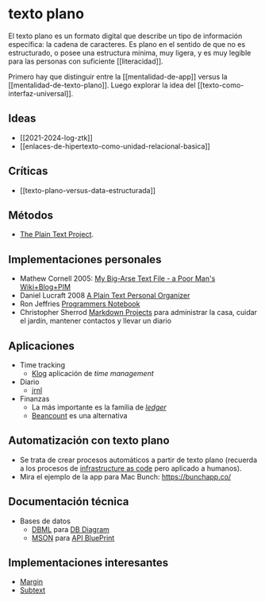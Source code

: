 # texto plano
El texto plano es un formato digital que describe un tipo de información específica: la cadena de caracteres. Es plano en el sentido de que no es estructurado, o posee una estructura mínima, muy ligera, y es muy legible para las personas con suficiente [[literacidad]].

Primero hay que distinguir entre la [[mentalidad-de-app]] versus la [[mentalidad-de-texto-plano]]. Luego explorar la idea del [[texto-como-interfaz-universal]].


## Ideas

- [[2021-2024-log-ztk]]
- [[enlaces-de-hipertexto-como-unidad-relacional-basica]]

## Críticas

- [[texto-plano-versus-data-estructurada]]

## Métodos

- [The Plain Text Project](https://plaintextproject.online/links.html).

## Implementaciones personales

- Mathew Cornell 2005: [My Big-Arse Text File - a Poor Man's Wiki+Blog+PIM](http://www.matthewcornell.org/blog/2005/8/21/my-big-arse-text-file-a-poor-mans-wikiblogpim.html)
- Daniel Lucraft 2008 [A Plain Text Personal Organizer](https://danlucraft.com/blog/2008/04/plain-text-organizer/)
- Ron Jeffries [Programmers Notebook](http://wiki.c2.com/?ProgrammersNotebook=)
- Christopher Sherrod [Markdown Projects](https://christophersherrod.com/projects/#markdown-projects) para administrar la casa, cuidar el jardín, mantener contactos y llevar un diario

## Aplicaciones

- Time tracking
    - [Klog](https://klog.jotaen.net/) aplicación de *time management*
- Diario
    - [jrnl](https://jrnl.sh/en/stable/advanced/)
- Finanzas
    - La más importante es la familia de [*ledger*](https://hledger.org/#plain-text-accounting)
    - [Beancount](https://beancount.github.io/docs/beancount_language_syntax.html) es una alternativa

## Automatización con texto plano

- Se trata de crear procesos automáticos a partir de texto plano (recuerda a los procesos de [infrastructure as code](https://en.wikipedia.org/wiki/Infrastructure_as_code) pero aplicado a humanos).
- Mira el ejemplo de la app para Mac Bunch: https://bunchapp.co/

## Documentación técnica

- Bases de datos
    - [DBML](https://www.dbml.org/home/#dbdocs) para [DB Diagram](https://dbdiagram.io/home)
    - [MSON](https://github.com/apiaryio/mson) para [API BluePrint](https://apiblueprint.org/)

## Implementaciones interesantes

- [Margin](https://margin.love/#/)
- [Subtext](https://github.com/subconsciousnetwork/subtext)